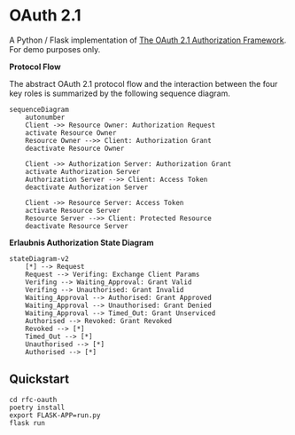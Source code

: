 # OAuth 2.1

A Python / Flask implementation of [The OAuth 2.1 Authorization Framework](https://datatracker.ietf.org/doc/html/draft-ietf-oauth-v2-1-08). For demo purposes only.

**Protocol Flow**

The abstract OAuth 2.1 protocol flow and the interaction between the four key roles is summarized by the following sequence diagram.

```mermaid
sequenceDiagram
    autonumber
    Client ->> Resource Owner: Authorization Request
    activate Resource Owner
    Resource Owner -->> Client: Authorization Grant
    deactivate Resource Owner
    
    Client ->> Authorization Server: Authorization Grant
    activate Authorization Server
    Authorization Server -->> Client: Access Token
    deactivate Authorization Server
    
    Client ->> Resource Server: Access Token
    activate Resource Server
    Resource Server -->> Client: Protected Resource
    deactivate Resource Server
```

**Erlaubnis Authorization State Diagram**

```mermaid
stateDiagram-v2
	[*] --> Request
	Request --> Verifing: Exchange Client Params
	Verifing --> Waiting_Approval: Grant Valid
	Verifing --> Unauthorised: Grant Invalid
	Waiting_Approval --> Authorised: Grant Approved
	Waiting_Approval --> Unauthorised: Grant Denied
	Waiting_Approval --> Timed_Out: Grant Unserviced
	Authorised --> Revoked: Grant Revoked
	Revoked --> [*]
	Timed_Out --> [*]
	Unauthorised --> [*]
	Authorised --> [*]
```





## Quickstart

```shell
cd rfc-oauth
poetry install
export FLASK-APP=run.py
flask run
```
